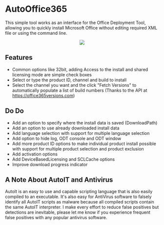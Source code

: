 # AutoOffice365
This simple tool works as an interface for the Office Deployment Tool, allowing you to quickly install Microsoft Office without editing required XML file or using the command line.

<p align="center">
  <img src="https://github.com/jmclaren7/auto-office-365/blob/main/Extras/screenshot1.jpg?raw=true">
</p>

## Features
* Common options like 32bit, adding Access to the install and shared licensing mode are simple check boxes
* Select or type the product ID, channel and build to install
* Select the channel you want and the click "Fetch Versions" to automatically populate a list of build numbers (Thanks to the API at https://office365versions.com)

## Do Do
* Add an option to specify where the install data is saved (DownloadPath)
* Add an option to use already downloaded install data
* Add language selection with support for multiple language selection
* Add option to hide log, ODT console and ODT window
* Add more product ID options to make individual product install possible with support for multiple product selection and product exclusion
* Add activation options
* Add DeviceBasedLicensing and SCLCache options
* Improve download progress indicator

## A Note About AutoIT and Antivirus
AutoIt is an easy to use and capable scripting language that is also easily compiled to an executable. It's also easy for AntiVirus software to falsely identify all AutoIT scripts as malware because all compiled scripts contain the same AutoIT interpreter. I make every effort to reduce false positives but detections are inevitable, please let me know if you experience frequent false positives with any popular antivirus software.
